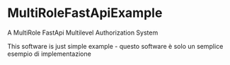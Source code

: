 # MultiRoleFastApiExample
A MultiRole FastApi Multilevel Authorization System 

This software is just simple example - questo software è solo un semplice esempio di implementazione
